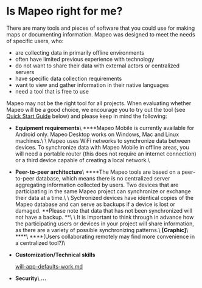 # Is Mapeo right for me?

There are many tools and pieces of software that you could use for making maps or documenting information. Mapeo was designed to meet the needs of specific users, who:

* are collecting data in primarily offline environments
* often have limited previous experience with technology
* do not want to share their data with external actors or centralized servers
* have specific data collection requirements
* want to view and gather information in their native languages
* need a tool that is free to use

Mapeo may not be the right tool for all projects. When evaluating whether Mapeo will be a good choice, we encourage you to try out the tool (see [Quick Start Guide](../getting-started/getting-started.md) below) and please keep in mind the following:

* **Equipment requirements**\ ****Mapeo Mobile is currently available for Android only. Mapeo Desktop works on Windows, Mac and Linux machines.\ \ Mapeo uses WiFi networks to synchronize data between devices. To synchronize data with Mapeo Mobile in offline areas, you will need a portable router (this does not require an internet connection) or a third device capable of creating a local network.\

* **Peer-to-peer architecture**\ ****The Mapeo tools are based on a peer-to-peer database, which means there is no centralized server aggregating information collected by users. Two devices that are participating in the same Mapeo project can synchronize or exchange their data at a time.\ \ Sychronized devices have identical copies of the Mapeo database and can serve as backups if a device is lost or damaged. **Please note that data that has not been synchronized will not have a backup. **\ \ It is important to think through in advance how the participating users or devices in  your project will share information, as there are a variety of possible synchronizing patterns.\ **\[Graphic]**\ ****\ ****(Users collaborating remotely may find more convenience in a centralized tool?)\

*   **Customization/Technical skills**

    [will-app-defaults-work.md](../reference-guide/pre-launch-deployment-preparation/will-app-defaults-work.md "mention")


* **Security**\ **...**

